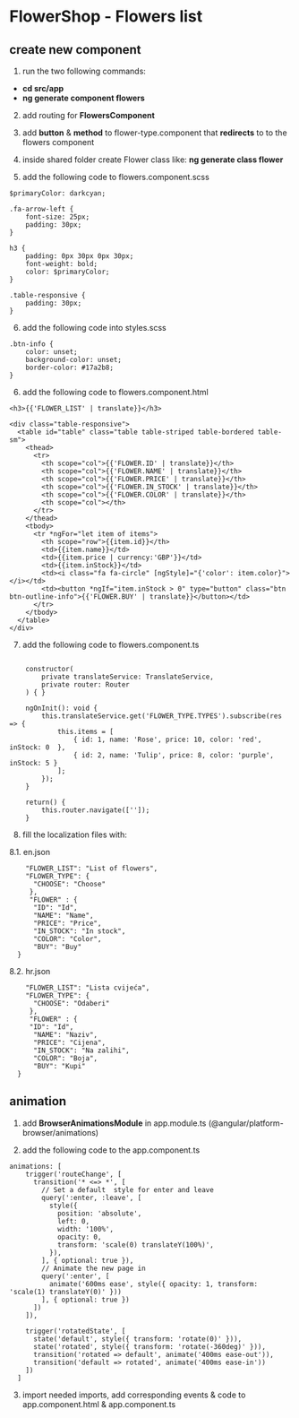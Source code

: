 # FlowerShop - Flowers list

## create new component

1. run the two following commands:
 - <b> cd src/app </b>
 - <b> ng generate component flowers </b>
  
2. add routing for <b>FlowersComponent</b>

3. add <b>button</b> & <b>method</b> to flower-type.component that <b>redirects</b> to to the flowers component

4. inside shared folder create Flower class like: <b>ng generate class flower</b>

5. add the following code to flowers.component.scss

````
$primaryColor: darkcyan;

.fa-arrow-left {
    font-size: 25px;
    padding: 30px;
}

h3 {
    padding: 0px 30px 0px 30px;
    font-weight: bold;
    color: $primaryColor;
}

.table-responsive {
    padding: 30px;
}
````

6. add the following code into styles.scss

````
.btn-info {
    color: unset;
    background-color: unset;
    border-color: #17a2b8;
}
````

6. add the following code to flowers.component.html

````<i class="fa fa-arrow-left" (click)="return()"></i>
<h3>{{'FLOWER_LIST' | translate}}</h3>

<div class="table-responsive">
  <table id="table" class="table table-striped table-bordered table-sm">
    <thead>
      <tr>
        <th scope="col">{{'FLOWER.ID' | translate}}</th>
        <th scope="col">{{'FLOWER.NAME' | translate}}</th>
        <th scope="col">{{'FLOWER.PRICE' | translate}}</th>
        <th scope="col">{{'FLOWER.IN_STOCK' | translate}}</th>
        <th scope="col">{{'FLOWER.COLOR' | translate}}</th>
        <th scope="col"></th>
      </tr>
    </thead>
    <tbody>
      <tr *ngFor="let item of items">
        <th scope="row">{{item.id}}</th>
        <td>{{item.name}}</td>
        <td>{{item.price | currency:'GBP'}}</td>
        <td>{{item.inStock}}</td>
        <td><i class="fa fa-circle" [ngStyle]="{'color': item.color}"></i></td>
        <td><button *ngIf="item.inStock > 0" type="button" class="btn btn-outline-info">{{'FLOWER.BUY' | translate}}</button></td>
      </tr>
    </tbody>
  </table>
</div>
````

7. add the following code to flowers.component.ts

````  items: Array<Flower>;

    constructor(
        private translateService: TranslateService,
        private router: Router
    ) { }

    ngOnInit(): void {
        this.translateService.get('FLOWER_TYPE.TYPES').subscribe(res => {
            this.items = [
                { id: 1, name: 'Rose', price: 10, color: 'red', inStock: 0  },
                { id: 2, name: 'Tulip', price: 8, color: 'purple', inStock: 5 }
            ];
        });
    }

    return() {
        this.router.navigate(['']);
    }
  ````
8. fill the localization files with:

  8.1. en.json
  
  ````
      "FLOWER_LIST": "List of flowers",
      "FLOWER_TYPE": {
        "CHOOSE": "Choose"
       },
       "FLOWER" : {
        "ID": "Id",
        "NAME": "Name",
        "PRICE": "Price",
        "IN_STOCK": "In stock",
        "COLOR": "Color",
        "BUY": "Buy"
    }
  ````
  8.2. hr.json
  
  ````
      "FLOWER_LIST": "Lista cvijeća",
      "FLOWER_TYPE": {
        "CHOOSE": "Odaberi"
       },
       "FLOWER" : {
       "ID": "Id",
        "NAME": "Naziv",
        "PRICE": "Cijena",
        "IN_STOCK": "Na zalihi",
        "COLOR": "Boja",
        "BUY": "Kupi"
    }
  ````
  
## animation

1. add <b>BrowserAnimationsModule</b> in app.module.ts (@angular/platform-browser/animations)

2. add the following code to the app.component.ts

````
animations: [
    trigger('routeChange', [
      transition('* <=> *', [
        // Set a default  style for enter and leave
        query(':enter, :leave', [
          style({
            position: 'absolute',
            left: 0,
            width: '100%',
            opacity: 0,
            transform: 'scale(0) translateY(100%)',
          }),
        ], { optional: true }),
        // Animate the new page in
        query(':enter', [
          animate('600ms ease', style({ opacity: 1, transform: 'scale(1) translateY(0)' }))
        ], { optional: true })
      ])
    ]),

    trigger('rotatedState', [
      state('default', style({ transform: 'rotate(0)' })),
      state('rotated', style({ transform: 'rotate(-360deg)' })),
      transition('rotated => default', animate('400ms ease-out')),
      transition('default => rotated', animate('400ms ease-in'))
    ])
  ]
````

3. import needed imports, add corresponding events & code to app.component.html & app.component.ts
